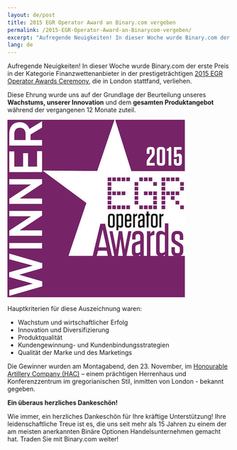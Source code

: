 ```yaml
---
layout: de/post
title: 2015 EGR Operator Award an Binary.com vergeben
permalink: /2015-EGR-Operator-Award-an-Binarycom-vergeben/
excerpt: "Aufregende Neuigkeiten! In dieser Woche wurde Binary.com der erste Preis in der Kategorie Finanzwettenanbieter in der prestigeträchtigen 2015 EGR Operator Awards Ceremony die in London stattfand, verliehen."
lang: de  
---
```



Aufregende Neuigkeiten! In dieser Woche wurde Binary.com der erste Preis in der Kategorie Finanzwettenanbieter in der prestigeträchtigen [2015 EGR Operator Awards Ceremony](https://www.eiseverywhere.com/ehome/135475/308461/?&), die in London stattfand, verliehen.

Diese Ehrung wurde uns auf der Grundlage der Beurteilung unseres **Wachstums, unserer Innovation** und dem **gesamten Produktangebot** während der vergangenen 12 Monate zuteil.

![](/images/Financial-betting-operator.jpg)

Hauptkriterien für diese Auszeichnung waren:

*	Wachstum und wirtschaftlicher Erfolg
*	Innovation und Diversifizierung
*	Produktqualität
*	Kundengewinnung- und Kundenbindungsstrategien
*	Qualität der Marke und des Marketings


Die Gewinner wurden am Montagabend, den 23. November, im [Honourable Artillery Company (HAC)](http://www.hac.org.uk/events) – einem prächtigen Herrenhaus und Konferenzzentrum im gregorianischen Stil, inmitten von London - bekannt gegeben.


**Ein überaus herzliches Dankeschön!**

Wie immer, ein herzliches Dankeschön für Ihre kräftige Unterstützung! Ihre leidenschaftliche Treue ist es, die uns seit mehr als 15 Jahren zu einem der am meisten anerkannten Binäre Optionen Handelsunternehmen gemacht hat.
Traden Sie mit Binary.com weiter!
